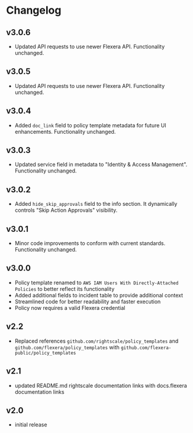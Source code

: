 # Changelog

## v3.0.6

- Updated API requests to use newer Flexera API. Functionality unchanged.

## v3.0.5

- Updated API requests to use newer Flexera API. Functionality unchanged.

## v3.0.4

- Added `doc_link` field to policy template metadata for future UI enhancements. Functionality unchanged.

## v3.0.3

- Updated service field in metadata to "Identity & Access Management". Functionality unchanged.

## v3.0.2

- Added `hide_skip_approvals` field to the info section. It dynamically controls "Skip Action Approvals" visibility.

## v3.0.1

- Minor code improvements to conform with current standards. Functionality unchanged.

## v3.0.0

- Policy template renamed to `AWS IAM Users With Directly-Attached Policies` to better reflect its functionality
- Added additional fields to incident table to provide additional context
- Streamlined code for better readability and faster execution
- Policy now requires a valid Flexera credential

## v2.2

- Replaced references `github.com/rightscale/policy_templates` and `github.com/flexera/policy_templates` with `github.com/flexera-public/policy_templates`

## v2.1

- updated README.md rightscale documentation links with docs.flexera documentation links

## v2.0

- initial release
